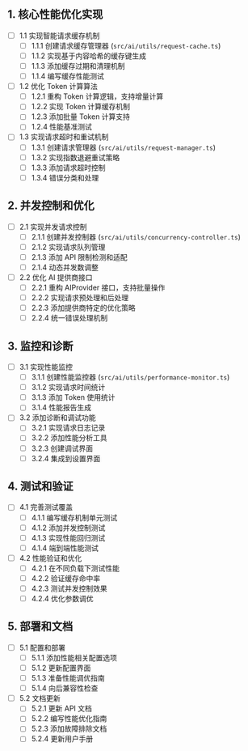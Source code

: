 ## 1. 核心性能优化实现

- [ ] 1.1 实现智能请求缓存机制
  - [ ] 1.1.1 创建请求缓存管理器 (`src/ai/utils/request-cache.ts`)
  - [ ] 1.1.2 实现基于内容哈希的缓存键生成
  - [ ] 1.1.3 添加缓存过期和清理机制
  - [ ] 1.1.4 编写缓存性能测试

- [ ] 1.2 优化 Token 计算算法
  - [ ] 1.2.1 重构 Token 计算逻辑，支持增量计算
  - [ ] 1.2.2 实现 Token 计算缓存机制
  - [ ] 1.2.3 添加批量 Token 计算支持
  - [ ] 1.2.4 性能基准测试

- [ ] 1.3 实现请求超时和重试机制
  - [ ] 1.3.1 创建请求管理器 (`src/ai/utils/request-manager.ts`)
  - [ ] 1.3.2 实现指数退避重试策略
  - [ ] 1.3.3 添加请求超时控制
  - [ ] 1.3.4 错误分类和处理

## 2. 并发控制和优化

- [ ] 2.1 实现并发请求控制
  - [ ] 2.1.1 创建并发控制器 (`src/ai/utils/concurrency-controller.ts`)
  - [ ] 2.1.2 实现请求队列管理
  - [ ] 2.1.3 添加 API 限制检测和适配
  - [ ] 2.1.4 动态并发数调整

- [ ] 2.2 优化 AI 提供商接口
  - [ ] 2.2.1 重构 AIProvider 接口，支持批量操作
  - [ ] 2.2.2 实现请求预处理和后处理
  - [ ] 2.2.3 添加提供商特定的优化策略
  - [ ] 2.2.4 统一错误处理机制

## 3. 监控和诊断

- [ ] 3.1 实现性能监控
  - [ ] 3.1.1 创建性能监控器 (`src/ai/utils/performance-monitor.ts`)
  - [ ] 3.1.2 实现请求时间统计
  - [ ] 3.1.3 添加 Token 使用统计
  - [ ] 3.1.4 性能报告生成

- [ ] 3.2 添加诊断和调试功能
  - [ ] 3.2.1 实现请求日志记录
  - [ ] 3.2.2 添加性能分析工具
  - [ ] 3.2.3 创建调试界面
  - [ ] 3.2.4 集成到设置界面

## 4. 测试和验证

- [ ] 4.1 完善测试覆盖
  - [ ] 4.1.1 编写缓存机制单元测试
  - [ ] 4.1.2 添加并发控制测试
  - [ ] 4.1.3 实现性能回归测试
  - [ ] 4.1.4 端到端性能测试

- [ ] 4.2 性能验证和优化
  - [ ] 4.2.1 在不同负载下测试性能
  - [ ] 4.2.2 验证缓存命中率
  - [ ] 4.2.3 测试并发控制效果
  - [ ] 4.2.4 优化参数调优

## 5. 部署和文档

- [ ] 5.1 配置和部署
  - [ ] 5.1.1 添加性能相关配置选项
  - [ ] 5.1.2 更新配置界面
  - [ ] 5.1.3 准备性能调优指南
  - [ ] 5.1.4 向后兼容性检查

- [ ] 5.2 文档更新
  - [ ] 5.2.1 更新 API 文档
  - [ ] 5.2.2 编写性能优化指南
  - [ ] 5.2.3 添加故障排除文档
  - [ ] 5.2.4 更新用户手册
